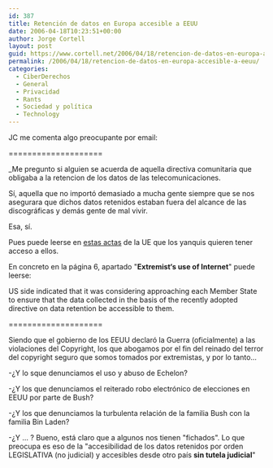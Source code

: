 ```yaml
---
id: 387
title: Retención de datos en Europa accesible a EEUU
date: 2006-04-18T10:23:51+00:00
author: Jorge Cortell
layout: post
guid: https://www.cortell.net/2006/04/18/retencion-de-datos-en-europa-accesible-a-eeuu/
permalink: /2006/04/18/retencion-de-datos-en-europa-accesible-a-eeuu/
categories:
  - CiberDerechos
  - General
  - Privacidad
  - Rants
  - Sociedad y polí­tica
  - Technology
---
```

JC me comenta algo preocupante por email:

====================

_Me pregunto si alguien se acuerda de aquella directiva comunitaria que obligaba a la retencion de los datos de las telecomunicaciones.
  
Sí­, aquella que no importó demasiado a mucha gente siempre que se nos asegurara que dichos datos retenidos estaban fuera del alcance de las discográficas y demás gente de mal vivir.
  
Esa, sí­.</p> 

Pues puede leerse en [estas actas](https://www.statewatch.org/news/2006/apr/eu-us-jha-7618-06.pdf) de la UE que los yanquis quieren tener acceso a ellos.

En concreto en la página 6, apartado "**Extremist‘s use of Internet**" puede leerse:

US side indicated that it was considering approaching each Member State to ensure that the data collected in the basis of the recently adopted directive on data retention be accessible to them.</em>

====================

Siendo que el gobierno de los EEUU declaró la Guerra (oficialmente) a las violaciones del Copyright, los que abogamos por el fin del reinado del terror del copyright seguro que somos tomados por extremistas, y por lo tanto...

-¿Y lo sque denunciamos el uso y abuso de Echelon?

-¿Y los que denunciamos el reiterado robo electrónico de elecciones en EEUU por parte de Bush?

-¿Y los que denunciamos la turbulenta relación de la familia Bush con la familia Bin Laden?

-¿Y ... ? Bueno, está claro que a algunos nos tienen "fichados". Lo que preocupa es eso de la "accesibilidad de los datos retenidos por orden LEGISLATIVA (no judicial) y accesibles desde otro paí­s **sin tutela judicial**"